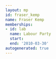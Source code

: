 ```yaml
---
layout: mp
id: fraser_kemp
name: Fraser Kemp
memberships:
- id: lab
  name: Labour Party
  start: 
  end: '2010-03-30'
autogenerated: true
---
```

